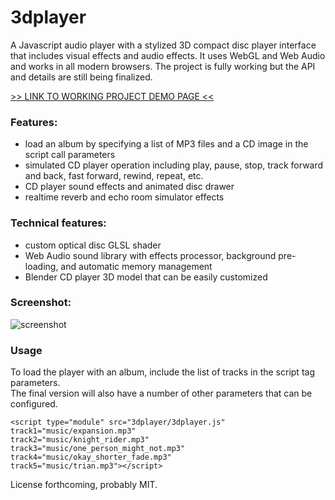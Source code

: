 # 3dplayer

A Javascript audio player with a stylized 3D compact disc player interface that includes visual effects and audio effects.  It uses WebGL and Web Audio and works in all modern browsers.  The project is fully working but the API and details are still being finalized.

[>> LINK TO WORKING PROJECT DEMO PAGE <<](https://paulslocum.github.io/3dplayer/)

### Features: 
 - load an album by specifying a list of MP3 files and a CD image in the script call parameters
 - simulated CD player operation including play, pause, stop, track forward and back, fast forward, rewind, repeat, etc.
 - CD player sound effects and animated disc drawer
 - realtime reverb and echo room simulator effects
 
### Technical features:
 - custom optical disc GLSL shader
 - Web Audio sound library with effects processor, background pre-loading, and automatic memory management
 - Blender CD player 3D model that can be easily customized

### Screenshot: 

![screenshot](https://paulslocum.github.io/3dplayer/notes/screenshot.jpg)

### Usage

To load the player with an album, include the list of tracks in the script tag parameters.  
The final version will also have a number of other parameters that can be configured.

```
<script type="module" src="3dplayer/3dplayer.js"
track1="music/expansion.mp3" 
track2="music/knight_rider.mp3" 
track3="music/one_person_might_not.mp3"
track4="music/okay_shorter_fade.mp3"
track5="music/trian.mp3"></script>
```

License forthcoming, probably MIT.
